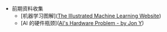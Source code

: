 - 前期资料收集
    - [机器学习图解]([The Illustrated Machine Learning Website](https://illustrated-machine-learning.github.io/index.html))
    - [AI 的硬件瓶颈]([AI's Hardware Problem  - by Jon Y](https://asianometry.substack.com/p/ais-hardware-problem))
